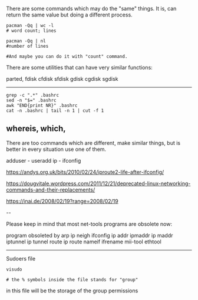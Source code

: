 There are some commands which may do the "same" things. It is,  can return the same value but doing a different process.

```
pacman -Qq | wc -l
# word count; lines

pacman -Qq | nl
#number of lines

#And maybe you can do it with "count" command.

```

There are some utilities that can have very similar functions:

parted,
fdisk cfdisk sfdisk
gdisk cgdisk sgdisk

---

```
grep -c ".*" .bashrc
sed -n "$=" .bashrc
awk "END{print NR}" .bashrc
cat -n .bashrc | tail -n 1 | cut -f 1
```

whereis, which,
---


There are too commands which are different, make similar things, but is better in every situation use one of them.

adduser - useradd
ip - ifconfig

https://andys.org.uk/bits/2010/02/24/iproute2-life-after-ifconfig/

https://dougvitale.wordpress.com/2011/12/21/deprecated-linux-networking-commands-and-their-replacements/

https://inai.de/2008/02/19?range=2008/02/19

--

Please keep in mind that most net-tools programs are obsolete now:

program   obsoleted by
arp       ip neigh
ifconfig  ip addr
ipmaddr   ip maddr
iptunnel  ip tunnel
route     ip route
nameif    ifrename
mii-tool  ethtool
 

---
Sudoers file

```
visudo

# the % symbols inside the file stands for "group"
```

in this file will be the storage of the group permissions


